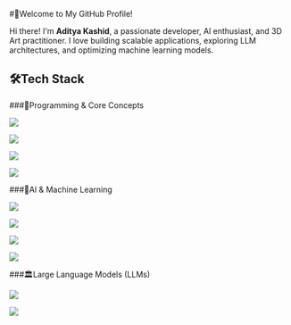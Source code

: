 #🚀Welcome to My GitHub Profile!

Hi there! I'm **Aditya Kashid**, a passionate developer, Al enthusiast, and 3D Art practitioner. I love building scalable applications, exploring LLM architectures, and optimizing machine learning models.

## 🛠️Tech Stack

###🔷Programming & Core Concepts

<p align="left">

<img
src="https://img.shields.io/badge/Python-3776AB?style=for-the-badge&logo=python&logoColor=white"/>

<img
src="https://img.shields.io/badge/Flask-000000?style=for-the-badge&logo=flask&logoColor=white"/>

<img
src="https://img.shields.io/badge/SQL-4479A1?style=for-the-badge&logo=mysql&logoColor=white"/>

<img
src="https://img.shields.io/badge/Vector%20DB-005571?style=for-the-badge&logo=redis&logoColor=white"/>


###🤖Al & Machine Learning

<p align="left">

<img
src="https://img.shields.io/badge/Machine%20Learning-FF6F00?style=for-the-badge&logo=mlflow&logoColor=white"/>

<img
src="https://img.shields.io/badge/Deep%20Learning-FF0000?style=for-the-badge&logo=pytorch&logoColor=white"/>

<img src="https://img.shields.io/badge/TensorF low-FF6F00?style=for-the-badge&logo= tensorflow&logoColor=white" />

<img
src="https://img.shields.io/badge/PyTorch-EE4C2C?style=for-the-badge&logo=pytorch&logoColor=white"/></p>

###🏛Large Language Models (LLMs)

<p align="left">

<img
src="https://img.shields.io/badge/GPT00-005571?style=for-the-badge&logo=openai&logoColor=white"/>

<img src="https://img.shields.io/badge/BERT -1F425F?style=for-the-badge&logo=google&logoColor=white" /> 
